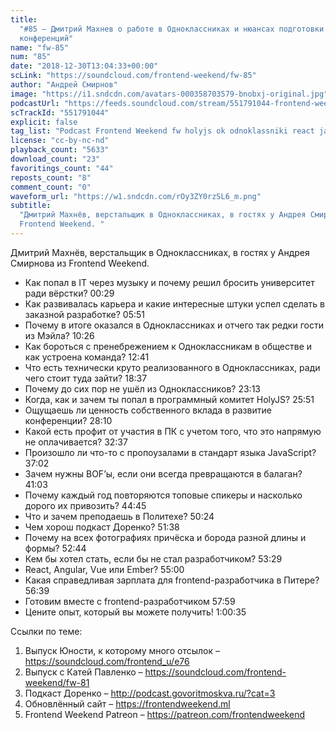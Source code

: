 ```yaml
---
title:
  "#85 – Дмитрий Махнев о работе в Одноклассниках и нюансах подготовки
  конференций"
name: "fw-85"
num: "85"
date: "2018-12-30T13:04:33+00:00"
scLink: "https://soundcloud.com/frontend-weekend/fw-85"
author: "Андрей Смирнов"
image: "https://i1.sndcdn.com/avatars-000358703579-bnobxj-original.jpg"
podcastUrl: "https://feeds.soundcloud.com/stream/551791044-frontend-weekend-fw-85.m4a"
scTrackId: "551791044"
explicit: false
tag_list: "Podcast Frontend Weekend fw holyjs ok odnoklassniki react javascript"
license: "cc-by-nc-nd"
playback_count: "5633"
download_count: "23"
favoritings_count: "44"
reposts_count: "8"
comment_count: "0"
waveform_url: "https://w1.sndcdn.com/rOy3ZY0rzSL6_m.png"
subtitle:
  "Дмитрий Махнёв, верстальщик в Одноклассниках, в гостях у Андрея Смирнова из
  Frontend Weekend. "
---
```


Дмитрий Махнёв, верстальщик в Одноклассниках, в гостях у Андрея Смирнова из
Frontend Weekend.

- Как попал в IT через музыку и почему решил бросить университет ради вёрстки?
  <timecode sec="29">00:29</timecode>
- Как развивалась карьера и какие интересные штуки успел сделать в заказной
  разработке? <timecode sec="351">05:51</timecode>
- Почему в итоге оказался в Одноклассниках и отчего так редки гости из Мэйла?
  <timecode sec="626">10:26</timecode>
- Как бороться с пренебрежением к Одноклассникам в обществе и как устроена
  команда? <timecode sec="761">12:41</timecode>
- Что есть технически круто реализованного в Одноклассниках, ради чего стоит
  туда зайти? <timecode sec="1117">18:37</timecode>
- Почему до сих пор не ушёл из Одноклассников?
  <timecode sec="1393">23:13</timecode>
- Когда, как и зачем ты попал в программный комитет HolyJS?
  <timecode sec="1551">25:51</timecode>
- Ощущаешь ли ценность собственного вклада в развитие конференции?
  <timecode sec="1690">28:10</timecode>
- Какой есть профит от участия в ПК с учетом того, что это напрямую не
  оплачивается? <timecode sec="1957">32:37</timecode>
- Произошло ли что-то с пропоузалами в стандарт языка JavaScript?
  <timecode sec="2222">37:02</timecode>
- Зачем нужны BOF’ы, если они всегда превращаются в балаган?
  <timecode sec="2463">41:03</timecode>
- Почему каждый год повторяются топовые спикеры и насколько дорого их привозить?
  <timecode sec="2685">44:45</timecode>
- Что и зачем преподаешь в Политехе? <timecode sec="3024">50:24</timecode>
- Чем хорош подкаст Доренко? <timecode sec="3098">51:38</timecode>
- Почему на всех фотографиях причёска и борода разной длины и формы?
  <timecode sec="3164">52:44</timecode>
- Кем бы хотел стать, если бы не стал разработчиком?
  <timecode sec="3209">53:29</timecode>
- React, Angular, Vue или Ember? <timecode sec="3300">55:00</timecode>
- Какая справедливая зарплата для frontend-разработчика в Питере?
  <timecode sec="3399">56:39</timecode>
- Готовим вместе с frontend-разработчиком <timecode sec="3479">57:59</timecode>
- Цените опыт, который вы можете получить!
  <timecode sec="3635">1:00:35</timecode>

Ссылки по теме:

1. Выпуск Юности, к которому много отсылок –
   <https://soundcloud.com/frontend_u/e76>
2. Выпуск с Катей Павленко – <https://soundcloud.com/frontend-weekend/fw-81>
3. Подкаст Доренко – <http://podcast.govoritmoskva.ru/?cat=3>
4. Обновлённый сайт – <https://frontendweekend.ml>
5. Frontend Weekend Patreon – <https://patreon.com/frontendweekend>
